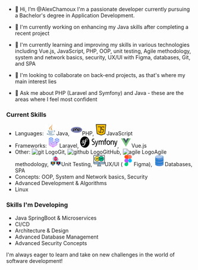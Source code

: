 - 👋 Hi, I’m @AlexChamoux
I'm a passionate developer currently pursuing a Bachelor's degree in Application Development.

- 🔭 I'm currently working on enhancing my Java skills after completing a recent project
- 🌱 I'm currently learning and improving my skills in various technologies including Vue.js, JavaScript, PHP, OOP, unit testing, Agile methodology, system and network basics, security, UX/UI with Figma, databases, Git, and SPA
- 👯 I'm looking to collaborate on back-end projects, as that's where my main interest lies
- 💬 Ask me about PHP (Laravel and Symfony) and Java - these are the areas where I feel most confident

### Current Skills

- Languages: <img src="https://github.com/AlexChamoux/AlexChamoux/blob/main/Logos/java.png" alt="Java Logo" width="30" height="30">Java, <img src="https://github.com/AlexChamoux/AlexChamoux/blob/main/Logos/php.png" alt="php Logo" width="30" height="30">PHP, <img src="https://github.com/AlexChamoux/AlexChamoux/blob/main/Logos/script-java.png" alt="JS Logo" width="30" height="30">JavaScript
- Frameworks: <img src="https://github.com/AlexChamoux/AlexChamoux/blob/main/Logos/icons8-laravel-64.png" alt="laravel Logo" width="30" height="30">Laravel, <img src="https://github.com/AlexChamoux/AlexChamoux/blob/main/Logos/symfony_black_02.png" alt="symfony Logo" width="100" height="30">, <img src="https://github.com/AlexChamoux/AlexChamoux/blob/main/Logos/icons8-vue-js-48.png" alt="view Logo" width="30" height="30">Vue.js
- Other: <img src="https://github.com/AlexChamoux/AlexChamoux/blob/main/Logos/incons8-git-48.png" alt="git Logo" width="30" height="30">Git, <img src="https://github.com/AlexChamoux/AlexChamoux/blob/main/Logos/incons8-github-50.png" alt="github Logo" width="30" height="30">GitHub, <img src="https://github.com/AlexChamoux/AlexChamoux/blob/main/Logos/incons8-agile-64.png" alt="agile Logo" width="30" height="30">Agile methodology, <img src="https://github.com/AlexChamoux/AlexChamoux/blob/main/Logos/unit-testing.png" alt="test Logo" width="30" height="30">Unit Testing, <img src="https://github.com/AlexChamoux/AlexChamoux/blob/main/Logos/ui.png" alt="ux-ui Logo" width="30" height="30">UX/UI (<img src="https://github.com/AlexChamoux/AlexChamoux/blob/main/Logos/figma.png" alt="figma Logo" width="30" height="30">Figma), <img src="https://github.com/AlexChamoux/AlexChamoux/blob/main/Logos/database.png" alt="database Logo" width="30" height="30">Databases, SPA
- Concepts: OOP, System and Network basics, Security
- Advanced Development & Algorithms
- Linux

### Skills I'm Developing

- Java SpringBoot & Microservices
- CI/CD
- Architecture & Design
- Advanced Database Management
- Advanced Security Concepts

I'm always eager to learn and take on new challenges in the world of software development!

<!---
AlexChamoux/AlexChamoux is a ✨ special ✨ repository because its `README.md` (this file) appears on your GitHub profile.
You can click the Preview link to take a look at your changes.
--->
